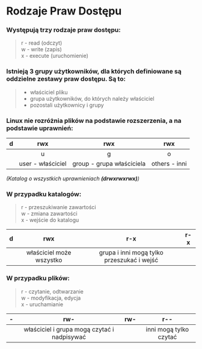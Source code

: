 # Rodzaje Praw Dostępu

### Występują trzy rodzaje praw dostępu:
> r - read (odczyt)\
> w - write (zapis)\
> x - execute (uruchomienie)

### Istnieją 3 grupy użytkowników, dla których definiowane są oddzielne zestawy praw dostępu. Są to:
> - właściciel pliku
> - grupa użytkowników, do których należy właściciel
> - pozostali użytkownicy i grupy

### Linux nie rozróżnia plików na podstawie rozszerzenia, a na podstawie uprawnień:

|   d   |        rwx        |            rwx            |      rwx      |
| :---: | :---------------: | :-----------------------: | :-----------: |
|       |         u         |             g             |       o       |
|       | user - właściciel | group - grupa właściciela | others - inni |

_(Katalog o wszystkich uprawnieniach **(drwxrwxrwx)**)_

### W przypadku katalogów:

> r - przeszukiwanie zawartości\
> w - zmiana zawartości\
> x - wejście do katalogu

|   d   |           rwx            |                     r-x                     |  r-x  |
| :---: | :----------------------: | :-----------------------------------------: | :---: |
|       | właściciel może wszystko | grupa i inni mogą  tylko przeszukać i wejść |

### W przypadku plików:

> r - czytanie, odtwarzanie\
> w - modyfikacja, edycja\
> x - uruchamianie

|   -   |                     rw-                     |  rw-  |          r--           |
| :---: | :-----------------------------------------: | :---: | :--------------------: |
|       | właściciel i grupa mogą czytać i nadpisywać |       | inni mogą tylko czytać |